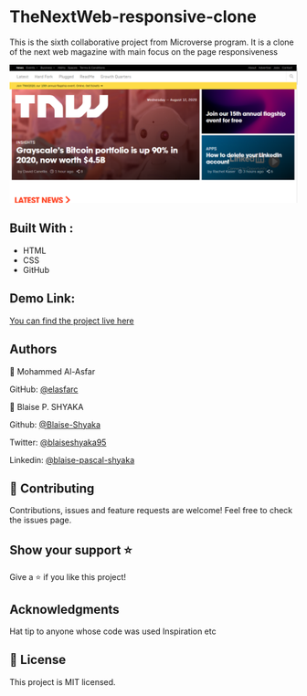 # TheNextWeb-responsive-clone

This is the sixth collaborative project from Microverse program.
It is a clone of the next web magazine with main focus on the page responsiveness


![screenshot](./project-screenshot.png)

## Built With :

 - HTML 
 - CSS
 - GitHub

## Demo Link:
[You can find the project live here](https://raw.githack.com/elasfarc/TheNextWeb-responsive-clone/TNW-homepage/index.html)

## Authors  

👤 Mohammed Al-Asfar

GitHub: [@elasfarc](https://github.com/elasfarc)

👤 Blaise P. SHYAKA

Github: [@Blaise-Shyaka](https://github.com/Blaise-Shyaka)

Twitter: [@blaiseshyaka95](https://twitter.com/blaiseshyaka95)

Linkedin: [@blaise-pascal-shyaka](https://www.linkedin.com/in/blaise-pascal-shyaka-b1340b111/)

## 🤝 Contributing
Contributions, issues and feature requests are welcome!
Feel free to check the issues page.

## Show your support ⭐️
Give a ⭐️ if you like this project!  

## Acknowledgments
Hat tip to anyone whose code was used Inspiration etc 

## 📝 License 

This project is MIT licensed.
